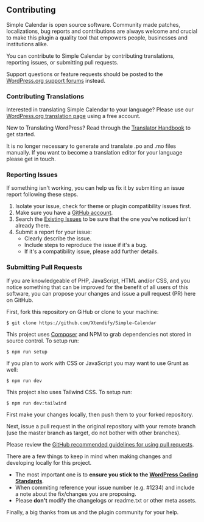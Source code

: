 ## Contributing

Simple Calendar is open source software. Community made patches, localizations, bug reports and contributions are always welcome and crucial to make this plugin a quality tool that empowers people, businesses and institutions alike.

You can contribute to Simple Calendar by contributing translations, reporting issues, or submitting pull requests.

Support questions or feature requests should be posted to the [WordPress.org support forums](https://wordpress.org/support/plugin/google-calendar-events) instead.

### Contributing Translations

Interested in translating Simple Calendar to your language? Please use our [WordPress.org translation page](https://translate.wordpress.org/projects/wp-plugins/google-calendar-events) using a free account.

New to Translating WordPress? Read through the [Translator Handbook](https://make.wordpress.org/polyglots/handbook/tools/glotpress-translate-wordpress-org/) to get started.

It is no longer necessary to generate and translate .po and .mo files manually. If you want to become a translation editor for your language please get in touch.

### Reporting Issues

If something isn't working, you can help us fix it by submitting an issue report following these steps.

1. Isolate your issue, check for theme or plugin compatibility issues first.
2. Make sure you have a [GitHub account](https://github.com/signup/free).
3. Search the [Existing Issues](https://github.com/Xtendify/Simple-Calendar/issues) to be sure that the one you've noticed isn't already there.
4. Submit a report for your issue:
   - Clearly describe the issue.
   - Include steps to reproduce the issue if it's a bug.
   - If it's a compatibility issue, please add further details.

### Submitting Pull Requests

If you are knowledgeable of PHP, JavaScript, HTML and/or CSS, and you notice something that can be improved for the benefit of all users of this software, you can propose your changes and issue a pull request (PR) here on GitHub.

First, fork this repository on GiHub or clone to your machine:

    $ git clone https://github.com/Xtendify/Simple-Calendar

This project uses [Composer](https://getcomposer.org/) and NPM to grab dependencies not stored in source control. To setup run:

    $ npm run setup

If you plan to work with CSS or JavaScript you may want to use Grunt as well:

    $ npm run dev

This project also uses Tailwind CSS. To setup run:

    $ npm run dev:tailwind

First make your changes locally, then push them to your forked repository.

Next, issue a pull request in the original repository with your remote branch (use the master branch as target, do not bother with other branches).

Please review the [GitHub recommended guidelines for using pull requests](https://help.github.com/articles/using-pull-requests/).

There are a few things to keep in mind when making changes and developing locally for this project.

- The most important one is to **ensure you stick to the [WordPress Coding Standards](http://make.wordpress.org/core/handbook/coding-standards/)**.
- When commiting reference your issue number (e.g. #1234) and include a note about the fix/changes you are proposing.
- Please **don't** modify the changelogs or readme.txt or other meta assets.

Finally, a big thanks from us and the plugin community for your help.
